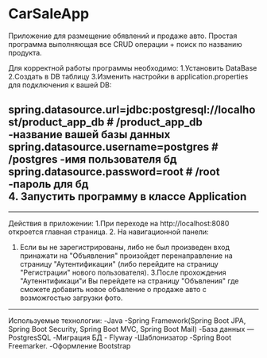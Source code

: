 # CarSaleApp
Приложение для размещение обявлений и продаже авто.
Простая программа выполняющая все CRUD операции + поиск по названию продукта.

Для корректной работы программы необходимо:
1.Установить DataBase
2.Создать в DB таблицу
3.Изменить настройки в application.properties для подключения к вашей DB:

  spring.datasource.url=jdbc:postgresql://localhost/product_app_db                            # /product_app_db  -название вашей базы данных
  spring.datasource.username=postgres                                                           # /postgres -имя пользователя бд
  spring.datasource.password=root                                                              # /root -пароль для  бд  
  4. Запустить программу в классе Application
 ------------------------------------------------------------------------------------------------------------------------------------------------------------------------------------ 
  
  
------------------------------------------------------------------------------------------------------------------------------------------------------------------------------------
Действия в приложении:
1.При переходе на http://localhost:8080 откроется главная страница.
2. На навигационной панели:
  1) Если вы не зарегистрированы, либо не был произведен вход принажати на "Объявления" произойдет перенаправление на страницу "Аутентификации"
  (либо перейдите на страницу "Регистрации" нового пользователя).
3.После прохождения "Аутеннтификаци"и Вы перейдете на страницу "Объвления" где сможете добавить новое объвление о продаже авто с возможгостью загрузки фото.

------------------------------------------------------------------------------------------------------------------------------------------------------------------------------------


Используемые технологии:
-Java
-Spring Framework(Spring Boot JPA, Spring Boot Security, Spring Boot MVC, Spring Boot Mail)
-База данных — PostgresSQL
-Миграция БД - Flyway
-Шаблонизатор -Spring Boot Freemarker.
-Оформление Bootstrap
